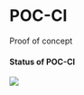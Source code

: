 # POC-CI
Proof of concept

#### Status of POC-CI
![](https://travis-ci.org/JasonKleuskens1/POC-CI.svg?branch=master)
